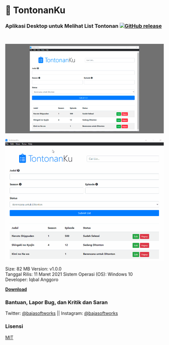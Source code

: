 # 📝 TontonanKu

### Aplikasi Desktop untuk Melihat List Tontonan [![GitHub release](https://img.shields.io/github/release/Baja-Softworks/TontonanKu.svg)](https://GitHub.com/Baja-Softworks/TontonanKu/releases/)
<br>

![TontonanKu - Preview](/assets/img/TontonanKu-v1-Preview.png "TontonanKu")

![TontonanKu - Themes Preview](/assets/img/TontonanKu-v1-Themes-Preview.gif "TontonanKu - Themes Preview")

Size: 82 MB 
Version: v1.0.0  
Tanggal Rilis: 11 Maret 2021
Sistem Operasi (OS): Windows 10  
Developer: Iqbal Anggoro
  
[**Download**](https://github.com/Baja-Softworks/TontonanKu/releases/download/v1.0.0/TontonanKu-Setup-1.0.0.exe)

  

### Bantuan, Lapor Bug, dan Kritik dan Saran

Twitter: [@bajasoftworks](https://twitter.com/bajasoftworks) || Instagram: [@bajasoftworks](https://instagram.com/bajasoftworks)

### Lisensi

[MIT](https://github.com/Baja-Softworks/CekSpek-Software/blob/main/lisensi_id.txt)
